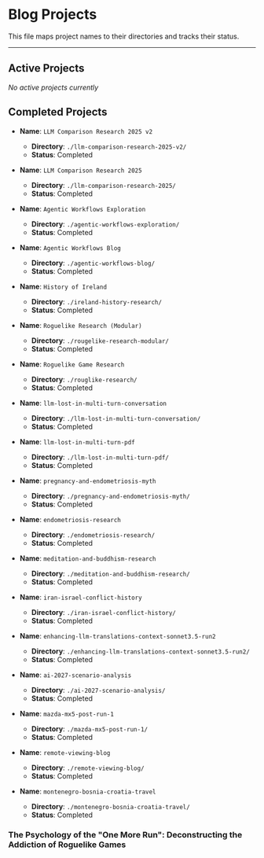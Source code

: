 # Blog Projects

This file maps project names to their directories and tracks their status.

---

## Active Projects

*No active projects currently*

## Completed Projects

-   **Name**: `LLM Comparison Research 2025 v2`
    -   **Directory**: `./llm-comparison-research-2025-v2/`
    -   **Status**: Completed
-   **Name**: `LLM Comparison Research 2025`
    -   **Directory**: `./llm-comparison-research-2025/`
    -   **Status**: Completed

-   **Name**: `Agentic Workflows Exploration`
    -   **Directory**: `./agentic-workflows-exploration/`
    -   **Status**: Completed

-   **Name**: `Agentic Workflows Blog`
    -   **Directory**: `./agentic-workflows-blog/`
    -   **Status**: Completed

-   **Name**: `History of Ireland`
    -   **Directory**: `./ireland-history-research/`
    -   **Status**: Completed

-   **Name**: `Roguelike Research (Modular)`
    -   **Directory**: `./rougelike-research-modular/`
    -   **Status**: Completed

-   **Name**: `Roguelike Game Research`
    -   **Directory**: `./rouglike-research/`
    -   **Status**: Completed

-   **Name**: `llm-lost-in-multi-turn-conversation`
    -   **Directory**: `./llm-lost-in-multi-turn-conversation/`
    -   **Status**: Completed

-   **Name**: `llm-lost-in-multi-turn-pdf`
    -   **Directory**: `./llm-lost-in-multi-turn-pdf/`
    -   **Status**: Completed

-   **Name**: `pregnancy-and-endometriosis-myth`
    -   **Directory**: `./pregnancy-and-endometriosis-myth/`
    -   **Status**: Completed

-   **Name**: `endometriosis-research`
    -   **Directory**: `./endometriosis-research/`
    -   **Status**: Completed

-   **Name**: `meditation-and-buddhism-research`
    -   **Directory**: `./meditation-and-buddhism-research/`
    -   **Status**: Completed

-   **Name**: `iran-israel-conflict-history`
    -   **Directory**: `./iran-israel-conflict-history/`
    -   **Status**: Completed

-   **Name**: `enhancing-llm-translations-context-sonnet3.5-run2`
    -   **Directory**: `./enhancing-llm-translations-context-sonnet3.5-run2/`
    -   **Status**: Completed

-   **Name**: `ai-2027-scenario-analysis`
    -   **Directory**: `./ai-2027-scenario-analysis/`
    -   **Status**: Completed

-   **Name**: `mazda-mx5-post-run-1`
    -   **Directory**: `./mazda-mx5-post-run-1/`
    -   **Status**: Completed

-   **Name**: `remote-viewing-blog`
    -   **Directory**: `./remote-viewing-blog/`
    -   **Status**: Completed

-   **Name**: `montenegro-bosnia-croatia-travel`
    -   **Directory**: `./montenegro-bosnia-croatia-travel/`
    -   **Status**: Completed

### The Psychology of the "One More Run": Deconstructing the Addiction of Roguelike Games 